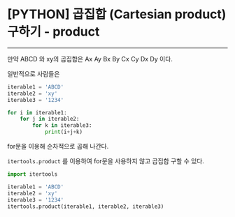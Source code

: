 # [PYTHON] 곱집합 (Cartesian product) 구하기 - product

-----------

만약 ABCD 와 xy의 곱집합은 Ax Ay Bx By Cx Cy Dx Dy 이다.

일반적으로 사람들은

```python
iterable1 = 'ABCD'
iterable2 = 'xy'
iterable3 = '1234'

for i in iterable1:
    for j in iterable2:
        for k in iterable3:
            print(i+j+k)
```

for문을 이용해 순차적으로 곱해 나간다. 

```itertools.product``` 를 이용하여 for문을 사용하지 않고 곱집합 구할 수 있다. 

```python
import itertools

iterable1 = 'ABCD'
iterable2 = 'xy'
iterable3 = '1234'
itertools.product(iterable1, iterable2, iterable3)
```

